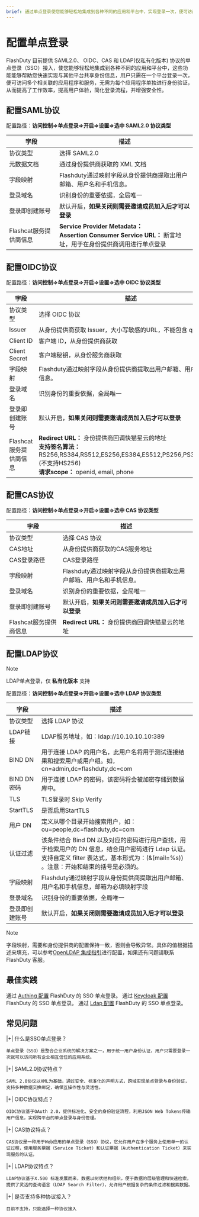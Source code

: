 ```yaml
---
brief: 通过单点登录使您能够轻松地集成到各种不同的应用和平台中，实现登录一次，便可访问多个相关联的应用程序和服务
---
```


# 配置单点登录

FlashDuty 目前提供 SAML2.0、 OIDC、CAS 和 LDAP(仅私有化版本) 协议的单点登录（SSO）接入，使您能够轻松地集成到各种不同的应用和平台中，这些功能能够帮助您快速实现与其他平台共享身份信息，用户只需在一个平台登录一次，便可访问多个相关联的应用程序和服务，无需为每个应用程序单独进行身份验证，从而提高了工作效率，提高用户体验，简化登录流程，并增强安全性。

## 配置SAML协议
配置路径：**访问控制=>单点登录=>开启=>设置=>选中 SAML2.0 协议类型**

|字段|描述|
|----|----|
|协议类型|选择 SAML2.0|
|元数据文档|通过身份提供商获取的 XML 文档|
|字段映射|Flashduty通过映射字段从身份提供商提取出用户邮箱、用户名和手机信息。|
|登录域名|识别身份的重要依据，全局唯一|
|登录即创建账号|默认开启，**如果关闭则需要邀请成员加入后才可以登录**|
|Flashcat服务提供商信息|**Service Provider Metadata：** <br> **Assertion Consumer Service URL：** 断言地址，用于在身份提供商调用进行单点登录|

## 配置OIDC协议
配置路径：**访问控制=>单点登录=>开启=>设置=>选中 OIDC 协议类型**

|字段|描述|
|----|----|
|协议类型|选择 OIDC 协议|
|Issuer|从身份提供商获取 Issuer，大小写敏感的URL，不能包含 query 参数|
|Client ID|客户端 ID，从身份提供商获取|
|Client Secret|客户端秘钥，从身份服务商获取|
|字段映射|Flashduty通过映射字段从身份提供商提取出用户邮箱、用户名和手机信息。|
|登录域名|识别身份的重要依据，全局唯一|
|登录即创建账号|默认开启，**如果关闭则需要邀请成员加入后才可以登录**|
|Flashcat服务提供商信息|**Redirect URL：** 身份提供商回调快猫星云的地址 <br> **支持签名算法：** RS256,RS384,RS512,ES256,ES384,ES512,PS256,PS384,PS512 (不支持HS256)<br>**请求scope：** openid, email, phone |

## 配置CAS协议
配置路径：**访问控制=>单点登录=>开启=>设置=>选中 CAS 协议类型**

|字段|描述|
|----|----|
|协议类型|选择 CAS 协议|
|CAS地址|从身份提供商获取的CAS服务地址|
|CAS登录路径|CAS登录路径|
|字段映射|Flashduty通过映射字段从身份提供商提取出用户邮箱、用户名和手机信息。|
|登录域名|识别身份的重要依据，全局唯一|
|登录即创建账号|默认开启，**如果关闭则需要邀请成员加入后才可以登录**|
|Flashcat服务提供商信息|**Redirect URL：** 身份提供商回调快猫星云的地址

## 配置LDAP协议
> [!NOTE]
> LDAP单点登录，仅 __私有化版本__ 支持

配置路径：**访问控制=>单点登录=>开启=>设置=>选中 LDAP 协议类型**

|字段|描述|
|----|----|
|协议类型|选择 LDAP 协议|
|LDAP链接|LDAP服务地址，如：ldap://10.10.10.10:389 |
|BIND DN|用于连接 LDAP 的用户名，此用户名将用于测试连接结果和搜索用户或用户组。如，cn=admin,dc=flashduty,dc=com |
|BIND DN 密码|用于连接 LDAP 的密码，该密码将会被加密存储到数据库中。|
|TLS|TLS登录时 Skip Verify|
|StartTLS|是否启用StartTLS|
|用户 DN|定义从哪个目录开始搜索用户，如：ou=people,dc=flashduty,dc=com|
|认证过滤|该条件结合 Bind DN 以及对应的密码进行用户查找，用于检索用户的 DN 信息，结合用户密码进行 Ldap 认证。支持自定义 filter 表达式，基本形式为：(&(mail=%s)) 。注意：开始和结束的括号是必须的。|
|字段映射|Flashduty通过映射字段从身份提供商提取出用户邮箱、用户名和手机信息，邮箱为必填映射字段|
|登录域名|识别身份的重要依据，全局唯一|
|登录即创建账号|默认开启，**如果关闭则需要邀请成员加入后才可以登录**|

> [!NOTE]
> 字段映射，需要和身份提供商的配置保持一致，否则会导致异常。具体的值根据描述来填充，可以参考[OpenLDAP 集成指引](https://docs.flashcat.cloud/zh/flashduty/openldap-integration-guide)进行配置，如果还有问题请联系 FlashDuty 客服。

## 最佳实践

通过 [Authing 配置](/quick_start/introduction) FlashDuty 的 SSO 单点登录。
通过 [Keycloak 配置](/quick_start/introduction) FlashDuty 的 SSO 单点登录。
通过 [Ldap 配置](/quick_start/introduction) FlashDuty 的 SSO 单点登录。

## 常见问题

|+| 什么是SSO单点登录？

    单点登录（SSO）是整合企业系统的解决方案之一，用于统一用户身份认证，用户只需要登录一次就可以访问所有企业相互信任的应用系统。

|+| SAML2.0协议特点？

    SAML 2.0协议以XML为基础，通过安全、标准化的声明方式，跨域实现单点登录与身份验证，支持多种数据交换绑定，确保互操作性与灵活性。

|+| OIDC协议特点？

    OIDC协议基于OAuth 2.0，提供标准化、安全的身份验证流程，利用JSON Web Tokens传输用户信息，实现跨平台的单点登录与身份管理。

|+| CAS协议特点？

    CAS协议是一种用于Web应用的单点登录（SSO）协议，它允许用户在多个服务上使用单一的认证过程，使用服务票据（Service Ticket）和认证票据（Authentication Ticket）来实现服务的认证。

|+| LDAP协议特点？

    LDAP协议基于X.500 标准发展而来，数据以树状结构组织，便于数据的层级管理和快速检索，提供了灵活的查询语言（LDAP Search Filter），允许用户根据复杂的条件过滤和搜索数据。

|+| 是否支持多种协议接入？

    目前不支持，只能选择一种协议接入
